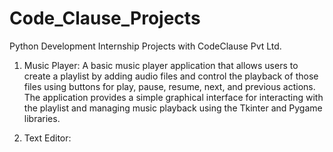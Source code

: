 # Code_Clause_Projects
Python Development Internship Projects with CodeClause Pvt Ltd.

1) Music Player: A basic music player application that allows users to create a playlist by adding audio files and control the playback of those files using buttons for play, 
                 pause, resume, next, and previous actions. The application provides a simple graphical interface for interacting with the playlist and managing music playback 
                 using the Tkinter and Pygame libraries.

2) Text Editor: 
